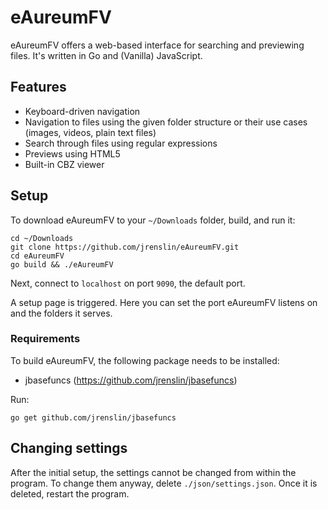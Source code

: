 # eAureumFV

eAureumFV offers a web-based interface for searching and previewing files. It's written in Go and (Vanilla) JavaScript.

## Features

- Keyboard-driven navigation
- Navigation to files using the given folder structure or their use cases (images, videos, plain text files)
- Search through files using regular expressions
- Previews using HTML5
- Built-in CBZ viewer

## Setup

To download eAureumFV to your `~/Downloads` folder, build, and run it:

```
cd ~/Downloads
git clone https://github.com/jrenslin/eAureumFV.git
cd eAureumFV
go build && ./eAureumFV
```

Next, connect to `localhost` on port `9090`, the default port. 

A setup page is triggered. Here you can set the port eAureumFV listens on and the folders it serves. 

### Requirements

To build eAureumFV, the following package needs to be installed:

- jbasefuncs (https://github.com/jrenslin/jbasefuncs)

Run:

```
go get github.com/jrenslin/jbasefuncs
```

## Changing settings

After the initial setup, the settings cannot be changed from within the program. To change them anyway, delete `./json/settings.json`. Once it is deleted, restart the program. 



